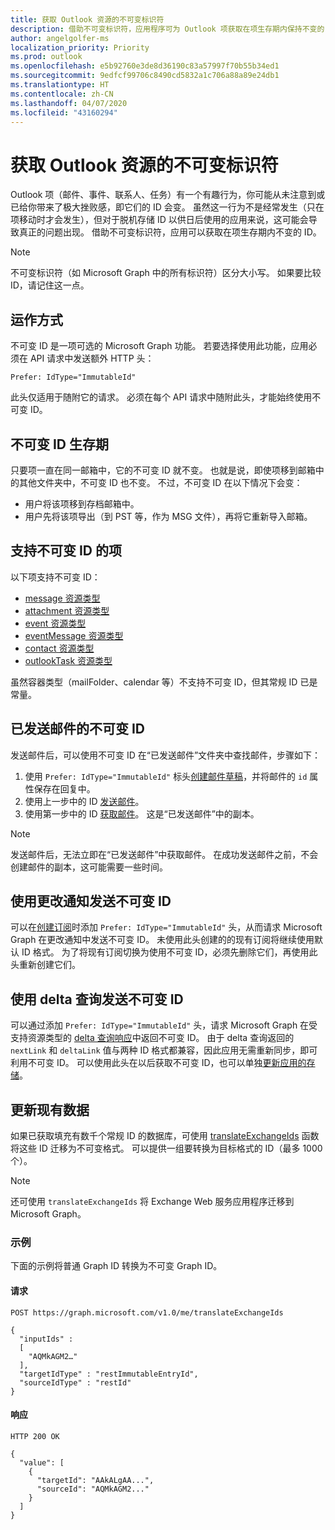 ```yaml
---
title: 获取 Outlook 资源的不可变标识符
description: 借助不可变标识符，应用程序可为 Outlook 项获取在项生存期内保持不变的 ID。
author: angelgolfer-ms
localization_priority: Priority
ms.prod: outlook
ms.openlocfilehash: e5b92760e3de8d36190c83a57997f70b55b34ed1
ms.sourcegitcommit: 9edfcf99706c8490cd5832a1c706a88a89e24db1
ms.translationtype: HT
ms.contentlocale: zh-CN
ms.lasthandoff: 04/07/2020
ms.locfileid: "43160294"
---
```

# <a name="get-immutable-identifiers-for-outlook-resources"></a>获取 Outlook 资源的不可变标识符

Outlook 项（邮件、事件、联系人、任务）有一个有趣行为，你可能从未注意到或已给你带来了极大挫败感，即它们的 ID 会变。 虽然这一行为不是经常发生（只在项移动时才会发生），但对于脱机存储 ID 以供日后使用的应用来说，这可能会导致真正的问题出现。 借助不可变标识符，应用可以获取在项生存期内不变的 ID。

> [!NOTE]
> 不可变标识符（如 Microsoft Graph 中的所有标识符）区分大小写。 如果要比较 ID，请记住这一点。

## <a name="how-it-works"></a>运作方式

不可变 ID 是一项可选的 Microsoft Graph 功能。 若要选择使用此功能，应用必须在 API 请求中发送额外 HTTP 头：

```http
Prefer: IdType="ImmutableId"
```

此头仅适用于随附它的请求。 必须在每个 API 请求中随附此头，才能始终使用不可变 ID。

## <a name="lifetime-of-immutable-ids"></a>不可变 ID 生存期

只要项一直在同一邮箱中，它的不可变 ID 就不变。 也就是说，即使项移到邮箱中的其他文件夹中，不可变 ID 也不变。 不过，不可变 ID 在以下情况下会变：

- 用户将该项移到存档邮箱中。
- 用户先将该项导出（到 PST 等，作为 MSG 文件），再将它重新导入邮箱。

## <a name="items-that-support-immutable-id"></a>支持不可变 ID 的项

以下项支持不可变 ID：

- [message 资源类型](/graph/api/resources/message)
- [attachment 资源类型](/graph/api/resources/attachment)
- [event 资源类型](/graph/api/resources/event)
- [eventMessage 资源类型](/graph/api/resources/eventmessage)
- [contact 资源类型](/graph/api/resources/contact)
- [outlookTask 资源类型](/graph/api/resources/outlooktask)

虽然容器类型（mailFolder、calendar 等）不支持不可变 ID，但其常规 ID 已是常量。

## <a name="immutable-id-with-sending-mail"></a>已发送邮件的不可变 ID

发送邮件后，可以使用不可变 ID 在“已发送邮件”文件夹中查找邮件，步骤如下：

1. 使用 `Prefer: IdType="ImmutableId"` 标头[创建邮件草稿](/graph/api/user-post-messages)，并将邮件的 `id` 属性保存在回复中。
1. 使用上一步中的 ID [发送邮件](/graph/api/message-send)。
1. 使用第一步中的 ID [获取邮件](/graph/api/message-get)。 这是“已发送邮件”中的副本。

> [!NOTE]
> 发送邮件后，无法立即在“已发送邮件”中获取邮件。 在成功发送邮件之前，不会创建邮件的副本，这可能需要一些时间。

## <a name="immutable-id-with-change-notifications"></a>使用更改通知发送不可变 ID

可以在[创建订阅](/graph/api/subscription-post-subscriptions)时添加 `Prefer: IdType="ImmutableId"` 头，从而请求 Microsoft Graph 在更改通知中发送不可变 ID。 未使用此头创建的的现有订阅将继续使用默认 ID 格式。 为了将现有订阅切换为使用不可变 ID，必须先删除它们，再使用此头重新创建它们。

## <a name="immutable-id-with-delta-query"></a>使用 delta 查询发送不可变 ID

可以通过添加 `Prefer: IdType="ImmutableId"` 头，请求 Microsoft Graph 在受支持资源类型的 [delta 查询响应](delta-query-overview.md)中返回不可变 ID。 由于 delta 查询返回的 `nextLink` 和 `deltaLink` 值与两种 ID 格式都兼容，因此应用无需重新同步，即可利用不可变 ID。 可以使用此头在以后获取不可变 ID，也可以单独[更新应用的存储](#updating-existing-data)。

## <a name="updating-existing-data"></a>更新现有数据

如果已获取填充有数千个常规 ID 的数据库，可使用 [translateExchangeIds](/graph/api/user-translateexchangeids) 函数将这些 ID 迁移为不可变格式。 可以提供一组要转换为目标格式的 ID（最多 1000 个）。

> [!NOTE]
> 还可使用 `translateExchangeIds` 将 Exchange Web 服务应用程序迁移到 Microsoft Graph。

### <a name="example"></a>示例

下面的示例将普通 Graph ID 转换为不可变 Graph ID。

#### <a name="request"></a>请求

```http
POST https://graph.microsoft.com/v1.0/me/translateExchangeIds

{
  "inputIds" :
  [
    "AQMkAGM2…"
  ],
  "targetIdType" : "restImmutableEntryId",
  "sourceIdType" : "restId"
}
```

#### <a name="response"></a>响应

```http
HTTP 200 OK

{
  "value": [
    {
      "targetId": "AAkALgAA...",
      "sourceId": "AQMkAGM2..."
    }
  ]
}
```

